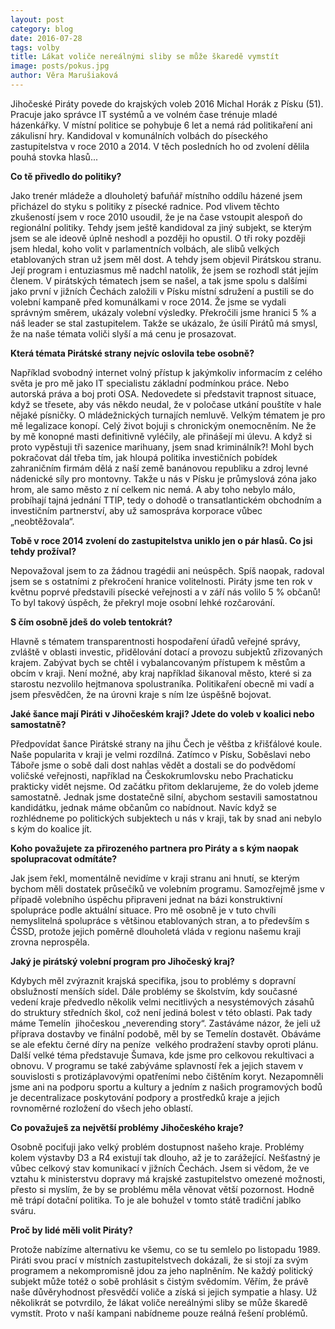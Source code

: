 ```yaml
---
layout: post
category: blog
date: 2016-07-28
tags: volby
title: Lákat voliče nereálnými sliby se může škaredě vymstít
image: posts/pokus.jpg
author: Věra Marušiaková
---
```


Jihočeské Piráty povede do krajských voleb 2016 Michal Horák z Písku (51).
Pracuje jako správce IT systémů a ve volném čase trénuje mladé házenkářky.
V místní politice se pohybuje 6 let a nemá rád politikaření ani zákulisní hry.
Kandidoval v komunálních volbách do píseckého zastupitelstva v roce 2010 a 2014.
V těch posledních ho od zvolení dělila pouhá stovka hlasů...

__Co tě přivedlo do politiky?__

Jako trenér mládeže a dlouholetý bafuňář místního oddílu házené jsem přicházel do styku s politiky z písecké radnice.
Pod vlivem těchto zkušeností jsem v roce 2010 usoudil, že je na čase vstoupit alespoň do regionální politiky.
Tehdy jsem ještě kandidoval za jiný subjekt, se kterým jsem se ale ideově úplně neshodl a později ho opustil. O tři roky později jsem hledal, koho volit v parlamentních volbách, ale slibů velkých etablovaných stran už jsem měl dost. A tehdy jsem objevil Pirátskou stranu. Její program i entuziasmus mě nadchl natolik, že jsem se rozhodl stát jejím členem. V pirátských tématech jsem se našel, a tak jsme spolu s dalšími jako první v jižních Čechách založili v Písku místní sdružení a pustili se do volební kampaně před komunálkami v roce 2014. Že jsme se vydali správným směrem, ukázaly volební výsledky. Překročili jsme hranici 5 % a náš leader se stal zastupitelem. Takže se ukázalo, že úsilí Pirátů má smysl, že na naše témata voliči slyší a má cenu je prosazovat.

__Která témata Pirátské strany nejvíc oslovila tebe osobně?__

Například svobodný internet ­volný přístup k jakýmkoliv informacím z celého světa ­je pro mě jako IT specialistu základní podmínkou práce.
Nebo autorská práva a boj proti OSA. Nedovedete si představit trapnost situace, když se třesete, aby vás někdo neudal, že v poločase utkání pouštíte v hale nějaké písničky. O mládežnických turnajích nemluvě. Velkým tématem je pro mě legalizace konopí. Celý život bojuji s chronickým onemocněním. Ne že by mě konopné masti definitivně vyléčily, ale přinášejí mi úlevu. A když si proto vypěstuji tři sazenice marihuany, jsem snad kriminálník?! Mohl bych pokračovat dál třeba tím, jak hloupá politika investičních pobídek zahraničním firmám dělá z naší země banánovou republiku a zdroj levné nádenické síly pro montovny. Takže u nás v Písku je průmyslová zóna jako hrom, ale samo město z ní celkem nic nemá. A aby toho nebylo málo, probíhají tajná jednání TTIP, tedy o dohodě o transatlantickém obchodním a investičním partnerství, aby už samospráva korporace vůbec „neobtěžovala“.

__Tobě v roce 2014 zvolení do zastupitelstva uniklo jen o pár hlasů. Co jsi tehdy prožíval?__

Nepovažoval jsem to za žádnou tragédii ani neúspěch. Spíš naopak, radoval jsem se s ostatními
z překročení hranice volitelnosti. Piráty jsme ten rok v květnu poprvé představili písecké veřejnosti
a v září nás volilo 5 % občanů! To byl takový úspěch, že překryl moje osobní lehké rozčarování.

__S čím osobně jdeš do voleb tentokrát?__

Hlavně s tématem transparentnosti hospodaření úřadů veřejné správy, zvláště v oblasti investic,
přidělování dotací a provozu subjektů zřizovaných krajem. Zabývat bych se chtěl i
vybalancovaným přístupem k městům a obcím v kraji. Není možné, aby kraj například šikanoval
město, které si za starostu nezvolilo hejtmanova spolustraníka. Politikaření obecně mi vadí a jsem
přesvědčen, že na úrovni kraje s ním lze úspěšně bojovat.

__Jaké šance mají Piráti v Jihočeském kraji? Jdete do voleb v koalici nebo samostatně?__

Předpovídat šance Pirátské strany na jihu Čech je věštba z křišťálové koule. Naše popularita v
kraji je velmi rozdílná. Zatímco v Písku, Soběslavi nebo Táboře jsme o sobě dali dost nahlas
vědět a dostali se do podvědomí voličské veřejnosti, například na Českokrumlovsku nebo
Prachaticku prakticky vidět nejsme. Od začátku přitom deklarujeme, že do voleb jdeme
samostatně. Jednak jsme dostatečně silní, abychom sestavili samostatnou kandidátku, jednak
máme občanům co nabídnout. Navíc když se rozhlédneme po politických subjektech u nás v kraji,
tak by snad ani nebylo s kým do koalice jít.

__Koho považujete za přirozeného partnera pro Piráty a s kým naopak spolupracovat odmítáte?__

Jak jsem řekl, momentálně nevidíme v kraji stranu ani hnutí, se kterým bychom měli dostatek
průsečíků ve volebním programu. Samozřejmě jsme v případě volebního úspěchu připraveni
jednat na bázi konstruktivní spolupráce podle aktuální situace. Pro mě osobně je v tuto chvíli
nemyslitelná spolupráce s většinou etablovaných stran, a to především s ČSSD, protože jejich
poměrně dlouholetá vláda v regionu našemu kraji zrovna neprospěla.

__Jaký je pirátský volební program pro Jihočeský kraj?__

Kdybych měl zvýraznit krajská specifika, jsou to problémy s dopravní obslužností menších sídel.
Dále problémy se školstvím, kdy současné vedení kraje předvedlo několik velmi necitlivých a
nesystémových zásahů do struktury středních škol, což není jediná bolest v této oblasti. Pak tady
máme Temelín ­ jihočeskou „neverending story“. Zastáváme názor, že je­li už příprava dostavby
ve finální podobě, měl by se Temelín dostavět. Obáváme se ale efektu černé díry na peníze ­
velkého prodražení stavby oproti plánu. Další velké téma představuje Šumava, kde jsme pro
celkovou rekultivaci a obnovu. V programu se také zabýváme splavností řek a jejich stavem
v souvislosti s protizáplavovými opatřeními nebo čištěním koryt. Nezapomněli jsme ani na
podporu sportu a kultury a jedním z našich programových bodů je decentralizace poskytování
podpory a prostředků kraje a jejich rovnoměrné rozložení do všech jeho oblastí.

__Co považuješ za největší problémy Jihočeského kraje?__

Osobně pociťuji jako velký problém dostupnost našeho kraje. Problémy kolem výstavby D3 a R4
existují tak dlouho, až je to zarážející. Nešťastný je vůbec celkový stav komunikací v jižních
Čechách. Jsem si vědom, že ve vztahu k ministerstvu dopravy má krajské zastupitelstvo
omezené možnosti, přesto si myslím, že by se problému měla věnovat větší pozornost. Hodně mě
trápí dotační politika. To je ale bohužel v tomto státě tradiční jablko sváru.

__Proč by lidé měli volit Piráty?__

Protože nabízíme alternativu ke všemu, co se tu semlelo po listopadu 1989. Piráti svou prací v
místních zastupitelstvech dokázali, že si stojí za svým programem a nekompromisně jdou za jeho
naplněním. Ne každý politický subjekt může totéž o sobě prohlásit s čistým svědomím. Věřím, že
právě naše důvěryhodnost přesvědčí voliče a získá si jejich sympatie a hlasy. Už několikrát se
potvrdilo, že lákat voliče nereálnými sliby se může škaredě vymstít. Proto v naší kampani
nabídneme pouze reálná řešení problémů.

